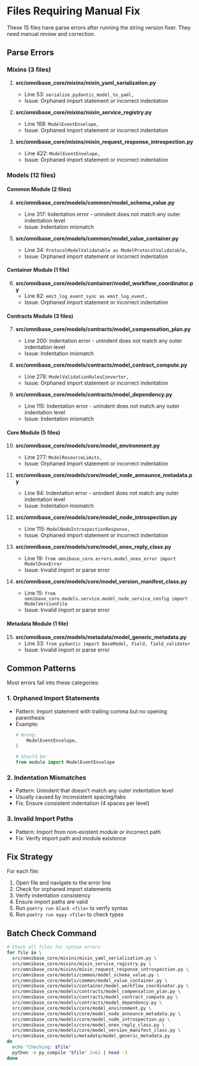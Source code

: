 # Files Requiring Manual Fix

These 15 files have parse errors after running the string version fixer. They need manual review and correction.

## Parse Errors

### Mixins (3 files)
1. **src/omnibase_core/mixins/mixin_yaml_serialization.py**
   - Line 53: `serialize_pydantic_model_to_yaml,`
   - Issue: Orphaned import statement or incorrect indentation

2. **src/omnibase_core/mixins/mixin_service_registry.py**
   - Line 168: `ModelEventEnvelope,`
   - Issue: Orphaned import statement or incorrect indentation

3. **src/omnibase_core/mixins/mixin_request_response_introspection.py**
   - Line 422: `ModelEventEnvelope,`
   - Issue: Orphaned import statement or incorrect indentation

### Models (12 files)

#### Common Module (2 files)
4. **src/omnibase_core/models/common/model_schema_value.py**
   - Line 317: Indentation error - unindent does not match any outer indentation level
   - Issue: Indentation mismatch

5. **src/omnibase_core/models/common/model_value_container.py**
   - Line 34: `ProtocolModelValidatable as ModelProtocolValidatable,`
   - Issue: Orphaned import statement or incorrect indentation

#### Container Module (1 file)
6. **src/omnibase_core/models/container/model_workflow_coordinator.py**
   - Line 82: `emit_log_event_sync as emit_log_event,`
   - Issue: Orphaned import statement or incorrect indentation

#### Contracts Module (3 files)
7. **src/omnibase_core/models/contracts/model_compensation_plan.py**
   - Line 200: Indentation error - unindent does not match any outer indentation level
   - Issue: Indentation mismatch

8. **src/omnibase_core/models/contracts/model_contract_compute.py**
   - Line 278: `ModelValidationRulesConverter,`
   - Issue: Orphaned import statement or incorrect indentation

9. **src/omnibase_core/models/contracts/model_dependency.py**
   - Line 115: Indentation error - unindent does not match any outer indentation level
   - Issue: Indentation mismatch

#### Core Module (5 files)
10. **src/omnibase_core/models/core/model_environment.py**
    - Line 277: `ModelResourceLimits,`
    - Issue: Orphaned import statement or incorrect indentation

11. **src/omnibase_core/models/core/model_node_announce_metadata.py**
    - Line 94: Indentation error - unindent does not match any outer indentation level
    - Issue: Indentation mismatch

12. **src/omnibase_core/models/core/model_node_introspection.py**
    - Line 115: `ModelNodeIntrospectionResponse,`
    - Issue: Orphaned import statement or incorrect indentation

13. **src/omnibase_core/models/core/model_onex_reply_class.py**
    - Line 19: `from omnibase_core.errors.model_onex_error import ModelOnexError`
    - Issue: Invalid import or parse error

14. **src/omnibase_core/models/core/model_version_manifest_class.py**
    - Line 15: `from omnibase_core.models.service.model_node_service_config import ModelVersionFile`
    - Issue: Invalid import or parse error

#### Metadata Module (1 file)
15. **src/omnibase_core/models/metadata/model_generic_metadata.py**
    - Line 33: `from pydantic import BaseModel, Field, field_validator`
    - Issue: Invalid import or parse error

## Common Patterns

Most errors fall into these categories:

### 1. Orphaned Import Statements
- Pattern: Import statement with trailing comma but no opening parenthesis
- Example:
  ```python
  # Wrong:
      ModelEventEnvelope,
  )

  # Should be:
  from module import ModelEventEnvelope
  ```

### 2. Indentation Mismatches
- Pattern: Unindent that doesn't match any outer indentation level
- Usually caused by inconsistent spacing/tabs
- Fix: Ensure consistent indentation (4 spaces per level)

### 3. Invalid Import Paths
- Pattern: Import from non-existent module or incorrect path
- Fix: Verify import path and module existence

## Fix Strategy

For each file:
1. Open file and navigate to the error line
2. Check for orphaned import statements
3. Verify indentation consistency
4. Ensure import paths are valid
5. Run `poetry run black <file>` to verify syntax
6. Run `poetry run mypy <file>` to check types

## Batch Check Command

```bash
# Check all files for syntax errors
for file in \
  src/omnibase_core/mixins/mixin_yaml_serialization.py \
  src/omnibase_core/mixins/mixin_service_registry.py \
  src/omnibase_core/mixins/mixin_request_response_introspection.py \
  src/omnibase_core/models/common/model_schema_value.py \
  src/omnibase_core/models/common/model_value_container.py \
  src/omnibase_core/models/container/model_workflow_coordinator.py \
  src/omnibase_core/models/contracts/model_compensation_plan.py \
  src/omnibase_core/models/contracts/model_contract_compute.py \
  src/omnibase_core/models/contracts/model_dependency.py \
  src/omnibase_core/models/core/model_environment.py \
  src/omnibase_core/models/core/model_node_announce_metadata.py \
  src/omnibase_core/models/core/model_node_introspection.py \
  src/omnibase_core/models/core/model_onex_reply_class.py \
  src/omnibase_core/models/core/model_version_manifest_class.py \
  src/omnibase_core/models/metadata/model_generic_metadata.py
do
  echo "Checking: $file"
  python -m py_compile "$file" 2>&1 | head -3
done
```
